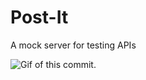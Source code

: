 # **Post-It**
 A mock server for testing APIs


![Gif of this commit.](https://cdn.discordapp.com/attachments/255903025074405406/1141554862606270566/Post_It.gif)
